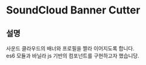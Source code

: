 # SoundCloud Banner Cutter
## 설명

사운드 클라우드의 배너와 프로필을 짤라 이어지도록 합니다.  
es6 모듈과 바닐라 js 기반의 컴포넌트를 구현하고자 했습니당.